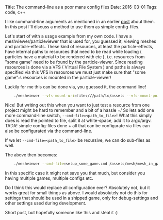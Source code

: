 Title: The command-line as a poor mans config files
Date: 2016-03-01
Tags: code, c++

I like command-line arguments as mentioned in an earlier [post]({filename}./registering-command-line-args.md) about them. In this 
post I'll discuss a method to use them as simple config-files.

Let's start of with a usage example from my own code. I have a meshviewer/particleviewer that is used for, you guessed it, viewing meshes
and particle-effects. These kind of resources, at least the particle-effects, have internal paths to resources that need to be read while
loading ( particles have a material to be rendered with etc ), i.e. resources from "some game" need to be found by the particle-viewer.
Since reading resources is done via a VFS ( Virtual File System ) and paths is always specified via this VFS in resources we must just make
sure that "some game":s resources is mounted in the particle-viewer!

Luckily for me this can be done via, you guessed it, the command line!

```sh
    ./meshviewer --vfs-mount-uri=file:///path/to/assets --vfs-mount-point=/assets/ /assets/mesh/mesh_in_game_to_view.mesh
```

Nice! But writing out this when you want to just test a resource from one project might be hard to remember and a bit of a hassle =/
So lets add one more command-line switch, `--cmd-file=<path_to_file>`!
What this simply does is read the pointed to file, split it at white-space, add it to argc/argv. TADA! simple config-files done + all
that can be configurate via files can also be configurated via the command-line.

If we let `--cmd-file=<path_to_file>` be recursive, we can do sub-files as well.

The above then becomes:

```sh
    ./meshviewer --cmd-file=setup_some_game.cmd /assets/mesh/mesh_in_game_to_view.mesh
```

In this specific case it might not save you that much, but consider you having multiple games, multiple configs etc.

Do I think this would replace all configuration ever? Absolutely not, but it works great for small things as above. I would absolutely not
do this for settings that should be used in a shipped game, only for debug-settings and other settings used during development.

Short post, but hopefully someone like this and steal it :)
